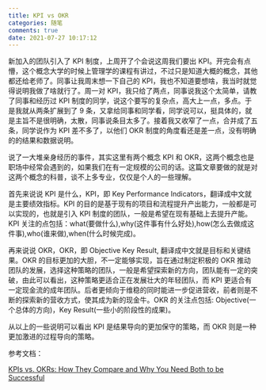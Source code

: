 ```yaml
---
title: KPI vs OKR
categories: 随笔
comments: true
date: 2021-07-27 10:17:12
---
```

新加入的团队引入了 KPI 制度，上周开了个会说这周我们要出 KPI。开完会有点懵，这个概念大学的时候上管理学的课程有讲过，不过只是知道大概的概念，其他都还给老师了。同事让我周末想一下自己的 KPI，我也不知道要想啥，我当时就觉得说明我做了啥就行了。周一对 KPI，我只给了两点，同事说我这个太简单，请教了同事和经历过 KPI 制度的同学，说这个要写的复杂点，高大上一点，多点。于是我就从两条扩展到了 9 条，又拿给同事和同学看，同学说可以，挺具体的，就是主旨不是很明确，太散，同事说条目太多了。接着我又收窄了一点，合并成了五条，同学说作为 KPI 差不多了，以他们 OKR 制度的角度看还是差一点，没有明确的的结果和数据说明。

说了一大堆亲身经历的事件，其实这里有两个概念 KPI 和 OKR，这两个概念也是职场中经常会遇到的，如果我们在有一定规模的公司的话。这篇文章要做的就是对这两个概念的科普，谈不上多专业，仅仅是个人的一些理解。

首先来说说 KPI 是什么，KPI，即 Key Performance Indicators，翻译成中文就是主要绩效指标。KPI 的目的是基于现有的项目和流程提升产出能力，一般都是可以实现的，也就是引入 KPI 制度的团队，一般是希望在现有基础上去提升产能。KPI 关注的点包括：what(要做什么),why(这件事有什么好处),how(怎么去做成这件事),who(谁来做),when(什么时候完成)。

再来说说 OKR，OKR，即 Objective Key Result, 翻译成中文就是目标和关键结果。OKR 的目标更加的大胆，不一定能够实现，旨在通过制定积极的 OKR 推动团队的发展，选择这种策略的团队，一般是希望探索新的方向，团队能有一定的突破，由此可以看出，这种策略更适合正在发展壮大的年轻团队，而 KPI 更适合有一定现金流的成年团队。后者更倾向于维稳的同时能进一步促进营收，前者则是不断的探索新的营收方式，使其成为新的现金牛。OKR 的关注点包括: Objective(一个总体的方向)，Key Result(一些小的阶段性的成果)。

从以上的一些说明可以看出 KPI 是结果导向的更加保守的策略，而 OKR 则是一种更加激进的过程导向的策略。

参考文档：

[KPIs vs. OKRs: How They Compare and Why You Need Both to be Successful](https://www.wrike.com/blog/kpis-vs-okrs-compare-need-successful/)